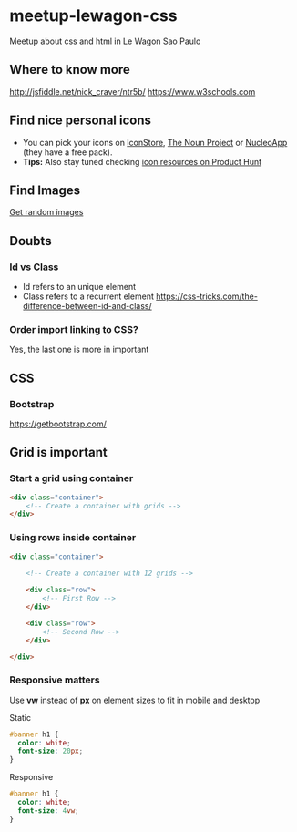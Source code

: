 # meetup-lewagon-css
Meetup about css and html in Le Wagon Sao Paulo

## Where to know more
http://jsfiddle.net/nick_craver/ntr5b/
https://www.w3schools.com

## Find nice personal icons
* You can pick your icons on [IconStore](https://iconstore.co/), [The Noun Project](https://thenounproject.com/) or [NucleoApp](https://nucleoapp.com/premium-icons/) (they have a free pack).
* **Tips:** Also stay tuned checking [icon resources on Product Hunt](https://www.producthunt.com/search?q=icons)

## Find Images
[Get random images](https://unsplash.it/1300/600?random)

## Doubts
### Id vs Class
* Id refers to an unique element
* Class refers to a recurrent element
https://css-tricks.com/the-difference-between-id-and-class/

### Order import linking to CSS?
Yes, the last one is more in important

## CSS
### Bootstrap
https://getbootstrap.com/

## Grid is important
### Start a grid using container
```html
<div class="container">
	<!-- Create a container with grids -->
</div>
```
### Using rows inside container
```html
<div class="container">
	
	<!-- Create a container with 12 grids -->

	<div class="row">
		<!-- First Row -->
	</div>

	<div class="row">
		<!-- Second Row -->
	</div>

</div>
```
### Responsive matters
Use **vw** instead of **px** on element sizes to fit in mobile and desktop

Static
```css
#banner h1 {
  color: white;
  font-size: 20px;
}
```

Responsive
```css
#banner h1 {
  color: white;
  font-size: 4vw;
}
```